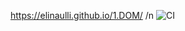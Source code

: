 https://elinaulli.github.io/1.DOM/ /n
![CI](https://github.com/elinaulli/1.DOM/actions/workflows/web.yml/badge.svg)


